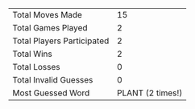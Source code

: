 |              |                |
| ---------------- | ----------------------------- |
| Total Moves Made | 15 |
| Total Games Played | 2 |
| Total Players Participated | 2 |
| Total Wins | 2 |
| Total Losses | 0 |
| Total Invalid Guesses | 0 |
| Most Guessed Word | PLANT (2 times!) |
